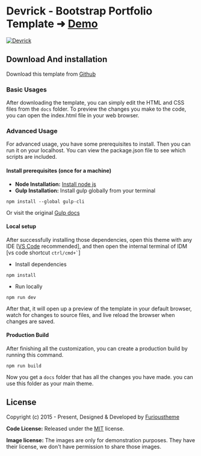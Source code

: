 # Devrick - Bootstrap Portfolio Template ➜ [Demo](https://furioustheme-devrick.netlify.app/)

[![Devrick](https://furioustheme.com/products/devrick.png)](https://furioustheme-devrick.netlify.app/)

<!-- download -->
## Download And installation

Download this template from [Github](https://github.com/furioustheme/devrick/archive/refs/heads/main.zip)

<!-- installation -->
### Basic Usages

After downloading the template, you can simply edit the HTML and CSS files from the `docs` folder. To preview the changes you make to the code, you can open the index.html file in your web browser.

### Advanced Usage

For advanced usage, you have some prerequisites to install. Then you can run it on your localhost. You can view the package.json file to see which scripts are included.

#### Install prerequisites (once for a machine)

* **Node Installation:** [Install node js](https://nodejs.org/en/download/)
* **Gulp Installation:** Install gulp globally from your terminal

```
npm install --global gulp-cli
```

Or visit the original [Gulp docs](https://gulpjs.com/docs/en/getting-started/quick-start)

#### Local setup

After successfully installing those dependencies, open this theme with any IDE [[VS Code](https://code.visualstudio.com/) recommended], and then open the internal terminal of IDM [vs code shortcut <code>ctrl/cmd+\`</code>]

* Install dependencies

```
npm install
```

* Run locally

```
npm run dev
```

After that, it will open up a preview of the template in your default browser, watch for changes to source files, and live reload the browser when changes are saved.

#### Production Build

After finishing all the customization, you can create a production build by running this command.

```
npm run build
```

Now you get a `docs` folder that has all the changes you have made. you can use this folder as your main theme.

<!-- licence -->
## License

Copyright (c) 2015 - Present, Designed & Developed by [Furioustheme](https://furioustheme.com)

**Code License:** Released under the [MIT](https://github.com/furioustheme/devrick/blob/main/LICENSE) license.

**Image license:** The images are only for demonstration purposes. They have their license, we don't have permission to share those images.